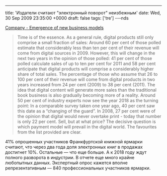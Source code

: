 ---
title: 'Издатели считают "электронный поворот" неизбежным'
date: Wed, 30 Sep 2009 23:35:00 +0000
draft: false
tags: ['tre']
---nds

[Company - Emergence of new business models](https://en.book-fair.com/company/press_pr/press_releases/detail.aspx?c20f0587-85d5-44d3-a9a4-eb75d0c6143b=b7ac17c8-33de-4a6c-abff-edfc1297d69d)

> Time is of the essence. As a general rule, digital products still only comprise a small fraction of sales: Around 60 per cent of those polled estimate that considerably less than ten per cent of their revenue will come from digital sources in 2009. However, this will change in the next two years in the opinion of those polled: 41 per cent of those polled calculate sales of up to ten per cent for 2011 and 58 per cent anticipate that digital products will comprise a considerably higher share of total sales. The percentage of those who assume that 26 to 100 per cent of their revenue will come from digital products in two years increased from 24 per cent (2009) to 38 per cent (2011). The idea that digital content will generate more sales than the traditional book business is also gradually becoming more of a reality. Around 50 per cent of industry experts now see the year 2018 as the turning point: In a comparable survey taken one year ago, 40 per cent saw this date as a “changing of the guard”. In 2008, 27 per cent were of the opinion that digital would never overtake print - today that number is only 22 per cent. Sell, but at what price? The decisive question is which payment model will prevail in the digital world. The favourites from the list provided are clear.

41% опрошенных участников Франкфуртской книжной ярмарки считают, что через два года доля электронных книг в продажах достигнет 10%. Остальные — что еще больше. А к 2018 году ждут полного разворота в индустрии. В отчете еще много крайне любопытных данных. Экспертный опрос кажется вполне репрезентативным — 840 профессиональных участников ярмарки.